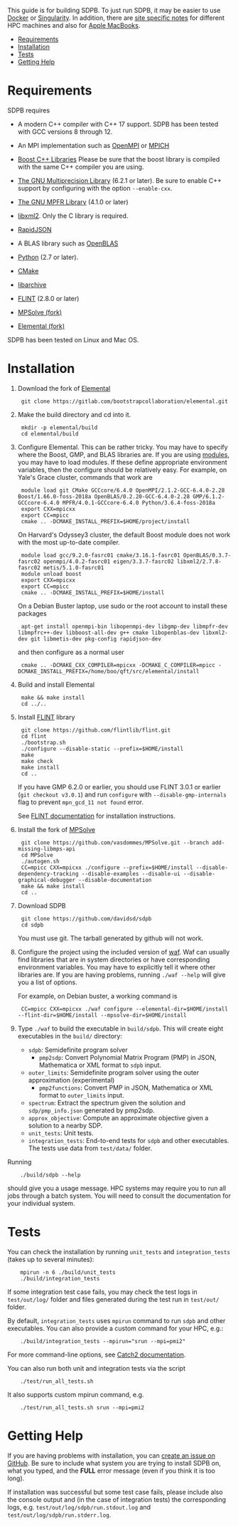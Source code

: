 This guide is for building SDPB.  To just run SDPB, it may be easier
to use [Docker](docs/Docker.md) or [Singularity](docs/Singularity.md).
In addition, there are [site specific
notes](docs/site_installs/Readme.md) for different HPC machines and also
for [Apple MacBooks](docs/site_installs/Apple_MacBook.md).

* [Requirements](#requirements)
* [Installation](#installation)
* [Tests](#tests)
* [Getting Help](#getting-help)

# Requirements

SDPB requires

- A modern C++ compiler with C++ 17 support.  SDPB has been tested with
  GCC versions 8 through 12.

- An MPI implementation such as [OpenMPI](https://www.open-mpi.org/) or [MPICH](https://www.mpich.org/)

- [Boost C++ Libraries](http://www.boost.org/) Please be sure that the
  boost library is compiled with the same C++ compiler you are using.

- [The GNU Multiprecision Library](https://gmplib.org/) (6.2.1 or later).  Be sure to
  enable C++ support by configuring with the option `--enable-cxx`.

- [The GNU MPFR Library](https://www.mpfr.org/)  (4.1.0 or later)

- [libxml2](http://www.xmlsoft.org/).  Only the C library is required.

- [RapidJSON](http://rapidjson.org/)

- A BLAS library such as [OpenBLAS](http://www.openblas.net/)

- [Python](https://python.org) (2.7 or later).

- [CMake](https://cmake.org/)

- [libarchive](https://github.com/libarchive/libarchive)

- [FLINT](https://github.com/flintlib/flint) (2.8.0 or later)

- [MPSolve (fork)](https://github.com/vasdommes/MPSolve/tree/add-missing-libmps-api)

- [Elemental (fork)](https://gitlab.com/bootstrapcollaboration/elemental)

SDPB has been tested on Linux and Mac OS.

# Installation

1. Download the fork of [Elemental](https://gitlab.com/bootstrapcollaboration/elemental)

        git clone https://gitlab.com/bootstrapcollaboration/elemental.git

2. Make the build directory and cd into it.

        mkdir -p elemental/build
        cd elemental/build

3. Configure Elemental.  This can be rather tricky.  You may have to specify where the Boost, GMP, and BLAS libraries are.  If you are using [modules](http://modules.sourceforge.net/), you may have to load modules.  If these define appropriate environment variables, then the configure should be relatively easy.  For example, on Yale's Grace cluster, commands that work are
   
        module load git CMake GCCcore/6.4.0 OpenMPI/2.1.2-GCC-6.4.0-2.28 Boost/1.66.0-foss-2018a OpenBLAS/0.2.20-GCC-6.4.0-2.28 GMP/6.1.2-GCCcore-6.4.0 MPFR/4.0.1-GCCcore-6.4.0 Python/3.6.4-foss-2018a
        export CXX=mpicxx
        export CC=mpicc
        cmake .. -DCMAKE_INSTALL_PREFIX=$HOME/project/install

    On Harvard's Odyssey3 cluster, the default Boost module does not
    work with the most up-to-date compiler.
    
        module load gcc/9.2.0-fasrc01 cmake/3.16.1-fasrc01 OpenBLAS/0.3.7-fasrc02 openmpi/4.0.2-fasrc01 eigen/3.3.7-fasrc02 libxml2/2.7.8-fasrc02 metis/5.1.0-fasrc01
        module unload boost
        export CXX=mpicxx
        export CC=mpicc
        cmake .. -DCMAKE_INSTALL_PREFIX=$HOME/install

    On a Debian Buster laptop, use sudo or the root account to
    install these packages
    
        apt-get install openmpi-bin libopenmpi-dev libgmp-dev libmpfr-dev libmpfrc++-dev libboost-all-dev g++ cmake libopenblas-dev libxml2-dev git libmetis-dev pkg-config rapidjson-dev
    
    and then configure as a normal user
    
        cmake .. -DCMAKE_CXX_COMPILER=mpicxx -DCMAKE_C_COMPILER=mpicc -DCMAKE_INSTALL_PREFIX=/home/boo/qft/src/elemental/install

4. Build and install Elemental

        make && make install
        cd ../..

5. Install [FLINT](https://github.com/flintlib/flint) library
 
        git clone https://github.com/flintlib/flint.git
        cd flint
        ./bootstrap.sh
        ./configure --disable-static --prefix=$HOME/install
        make
        make check
        make install
        cd ..

   If you have GMP 6.2.0 or earlier, you should use FLINT 3.0.1 or earlier (`git checkout v3.0.1`) and run `configure` with `--disable-gmp-internals` flag to prevent `mpn_gcd_11 not found` error.
   
   See [FLINT documentation](https://flintlib.org/doc/building.html) for installation instructions.

6. Install the fork of [MPSolve](https://github.com/vasdommes/MPSolve/tree/add-missing-libmps-api) 

        git clone https://github.com/vasdommes/MPSolve.git --branch add-missing-libmps-api
        cd MPSolve
        ./autogen.sh
        CC=mpicc CXX=mpicxx ./configure --prefix=$HOME/install --disable-dependency-tracking --disable-examples --disable-ui --disable-graphical-debugger --disable-documentation
        make && make install
        cd ..

7. Download SDPB

        git clone https://github.com/davidsd/sdpb
        cd sdpb

    You must use git.  The tarball generated by github will not work.

8. Configure the project using the included version of [waf](https://waf.io). Waf can usually find libraries that are in
   system directories or have corresponding environment variables. You may have to explicitly tell it where other
   libraries are. If you are having problems, running `./waf --help` will give you a list of options.
   
   For example, on Debian buster, a working command is

        CC=mpicc CXX=mpicxx ./waf configure --elemental-dir=$HOME/install --flint-dir=$HOME/install --mpsolve-dir=$HOME/install

9. Type `./waf` to build the executable in `build/sdpb`. This will create eight executables in the `build/` directory:

    * `sdpb`: Semidefinite program solver
       * `pmp2sdp`: Convert Polynomial Matrix Program (PMP) in JSON, Mathematica or XML format to `sdpb` input.
    * `outer_limits`: Semidefinite program solver using the outer approximation (experimental)
       * `pmp2functions`: Convert PMP in JSON, Mathematica or XML format to `outer_limits` input.
    * `spectrum`: Extract the spectrum given the solution and `sdp/pmp_info.json` generated by pmp2sdp.
    * `approx_objective`: Compute an approximate objective given a solution to a nearby SDP.
    * `unit_tests`: Unit tests.
    * `integration_tests`: End-to-end tests for `sdpb` and other executables. The tests use data from `test/data/` folder.

Running

        ./build/sdpb --help

should give you a usage message. HPC systems may require you to run
all jobs through a batch system. You will need to consult the
documentation for your individual system.

# Tests<a name="tests" />

You can check the installation by running `unit_tests` and `integration_tests` (takes up to several minutes):

        mpirun -n 6 ./build/unit_tests
        ./build/integration_tests

If some integration test case fails, you may check the test logs in `test/out/log/` folder and files generated during
the test run in `test/out/` folder.

By default, `integration_tests` uses `mpirun` command to run `sdpb` and other executables. You can also provide a custom
command for your HPC, e.g.:

        ./build/integration_tests --mpirun="srun --mpi=pmi2" 

For more command-line options,
see [Catch2 documentation](https://github.com/catchorg/Catch2/blob/devel/docs/command-line.md).

You can also run both unit and integration tests via the script

        ./test/run_all_tests.sh

It also supports custom mpirun command, e.g.

        ./test/run_all_tests.sh srun --mpi=pmi2

# Getting Help<a name="getting-help" />
If you are having problems with installation, you can [create an issue on GitHub](https://github.com/davidsd/sdpb/issues/new).
Be sure to include what system you are trying
to install SDPB on, what you typed, and the **FULL** error message
(even if you think it is too long).

If installation was successful but some test case fails, please include also the console output and (in the case of
integration tests) the corresponding logs, e.g. `test/out/log/sdpb/run.stdout.log`
and `test/out/log/sdpb/run.stderr.log`.
